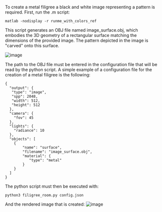 To create a metal filigree a black and white image representing a pattern is required. First, run the .m script:
```
matlab -nodisplay -r runme_with_colors_ref
```
This script generates an OBJ file named image_surface.obj, which embodies the 3D geometry of a rectangular surface matching the dimensions of the provided image. The pattern depicted in the image is "carved" onto this surface.

![image](https://github.com/andriani-st/mitsuba3-util/assets/77795248/98933c04-e570-4e71-9951-de2c84e1d1a1)



The path to the OBJ file must be entered in the configuration file that will be read by the python script. 
A simple example of a configuration file for the creation of a metal filigree is the following:
```
{
  "output": {
   "type": "image",
   "spp": 2048,
   "width": 512,
   "height": 512
  },
  "camera": {
    "fov": 45
  },
  "lights": {
    "radiance": 10 
  },
  "objects": [
    {
        "name": "surface",
        "filename": "image_surface.obj",
        "material": {
           "type": "metal"
        }
    }
  ]
}
```
The python script must then be executed with:
```
python3 filigree_room.py config.json 
```
And the rendered image that is created:
![image](https://github.com/andriani-st/mitsuba3-util/assets/77795248/a6c1571d-637d-4a0d-9cba-e9a4b515c9e2)

